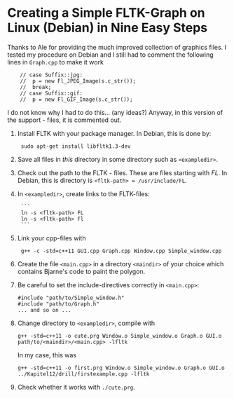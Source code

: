 # Creating a Simple FLTK-Graph on Linux (Debian) in Nine Easy Steps

Thanks to Ale for providing the much improved collection of graphics
files. I tested my procedure on Debian and I still had to comment the
following lines in `Graph.cpp` to make it work
```
    // case Suffix::jpg:
	// 	p = new Fl_JPEG_Image(s.c_str());
	// 	break;
	// case Suffix::gif:
	// 	p = new Fl_GIF_Image(s.c_str());
```
I do not know why I had to do this... (any ideas?) Anyway, in this
version of the support - files, it is commented out. 


1. Install FLTK with your package manager. In Debian, this is done by:

        sudo apt-get install libfltk1.3-dev

2. Save all files in *this* directory in some directory such as
   `<exampledir>`.

3. Check out the path to the FLTK - files. These are files starting
   with *FL*. In Debian, this is directory is `<fltk-path> =
   /usr/include/FL`.

4. In `<exampledir>`, create links to the FLTK-files:

        ```
        ln -s <fltk-path> FL
        ln -s <fltk-path> Fl
        ```

5. Link your cpp-files with 

        g++ -c -std=c++11 GUI.cpp Graph.cpp Window.cpp Simple_window.cpp

6. Create the file `<main.cpp>` in a directory `<maindir>` of your
   choice which contains Bjarne's code to paint the polygon. 

7. Be careful to set the include-directives correctly in
   `<main.cpp>`: 

    ```
    #include "path/to/Simple_window.h"
    #include "path/to/Graph.h"
    ... and so on ...
    ```

8. Change directory to `<exampledir>`, compile with

    ```
    g++ -std=c++11 -o cute.prg Window.o Simple_window.o Graph.o GUI.o
    path/to/<maindir>/<main.cpp> -lfltk 
    ```
    In my case, this was
    ```
    g++ -std=c++11 -o first.prg Window.o Simple_window.o Graph.o GUI.o
    ../Kapitel12/drill/firstexample.cpp -lfltk 
    ```

9. Check whether it works with `./cute.prg`.

